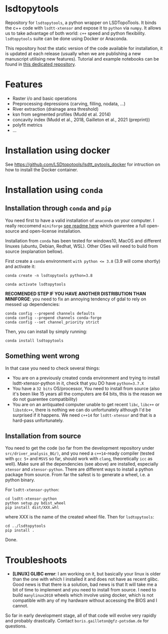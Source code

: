 # lsdtopytools

Repository for `lsdtopytools`, a python wrapper on LSDTopoTools. It binds the c++ code with `lsdtt-xtensor` and expose it to `python` via `numpy`. It allows us to take advantage of both world: `c++` speed and python flexibility. `lsdtopytools` suite can be done using Docker or Anaconda.

This repository host the static version of the code available for installation, it is updated at each release (usually when we are publishing a new manuscript utilising new features). Tutorial and example notebooks can be found in [this dedicated repository](https://github.com/LSDtopotools/lsdtt_notebooks/tree/master/lsdtopytools).

# Features

- Raster i/o and basic operations
- Preprocessing depressions (carving, filling, nodata, ...)
- River extraction (drainage area threshold)
- ksn from segmented profiles (Mudd et al. 2014)
- concavity index (Mudd et al., 2018, Gailleton et al., 2021 (preprint))
- polyfit metrics
- ...

# Installation using docker

See https://github.com/LSDtopotools/lsdtt_pytools_docker for intruction on how to install the Docker container.

# Installation using `conda`

## Installation through `conda` and `pip`

You need first to have a valid installation of `anaconda` on your computer. I really reccomend `miniforge` [see readme here](https://github.com/conda-forge/miniforge) which guarentee a full open-source and open-license installation.

Installation from `conda` has been tested for windows10, MacOS and different linuxes (ubuntu, Debian, Redhat, WSL). Other OSes will need to build from source (explanation bellow).

First create a `conda` environment `with python <= 3.8` (3.9 will come shortly) and activate it:

```
conda create -n lsdtopytools python=3.8

conda activate lsdtopytools
```

**RECOMENDED STEP IF YOU HAVE ANOTHER DISTRIBUTION THAN MINIFORGE**: you need to fix an annoying tendency of gdal to rely on messed up dependencies:
```
conda config --prepend channels defaults
conda config --prepend channels conda-forge
conda config --set channel_priority strict
```

Then, you can install by simply running:

```
conda install lsdtopytools
```

## Something went wrong

In that case you need to check several things:
- You are on a previously created conda environment and trying to install lsdtt-xtensor-python in it, check that you DO have `python=3.7.X`
- You have a `32 bits` OS/processor, You need to install from source (also it's been like 15 years all the computers are 64 bits, this is the reason we do not guarentee compatibility)
- You are on an antiquated computer unable to get recent `libc`, `libc++` or `libstdc++`, there is nothing we can do unfortunately although I'd be surprised if it happens. We need `c++14` for `lsdtt-xtensor` and that is a hard-pass unfortunately.

## Installation from source

You need to get the code (so far from the development repository under `src/driver_analysis_BG/)`, and you need a `c++14`-ready compiler (tested with `gcc 5+` and `MSVS` so far, should work with `clang`, theoretically `icc` as well). Make sure all the dependencies (see above) are installed, especially `xtensor` and `xtensor-python`. There are different ways to install a python package from source. From far the safest is to generate a wheel, i.e. a python binary.

For `lsdtt-xtensor-python`:

```
cd lsdtt-xtensor-python
python setup.py bdist_wheel
pip install dist/XXX.whl
```

where XXX is the name of the created wheel file.
Then for `lsdtopytools`:

```
cd ../lsdtopytools
pip install .
```
Done.

# Troubleshoots

- **[LINUX] GLIBC error**: I am working on it, but basically your linux is older than the one with which I installed it and does not have as recent glibc. Good news is that there is a solution, bad news is that It will take me a bit of time to implement and you need to install from source. I need to build `manylinux2010` wheels which involve using docker, which is not compatible with any of my hardware without accessing the BIOS and I cannot.

So far in early development stage, all of that code will evolve very rapidly and probably drastically. Contact `boris.gailleton@gfz-potsdam.de` for questions.



